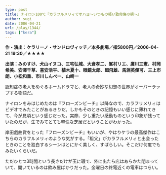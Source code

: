 ```yaml
---
type: post
title: ナイロン100℃『カラフルメリィでオハヨ～いつもの軽い致命傷の朝～』
author: sugi
date: 2006-04-21
url: /play/1344/
tags: ["kera"]
---
```

**作・演出：ケラリーノ・サンドロヴィッチ／本多劇場／指5800円／2006-04-21 19:30／★★★★**

**出演：みのすけ、犬山イヌコ、三宅弘城、大倉孝二、峯村リエ、廣川三憲、村岡希美、安澤千草、喜安浩平、植木夏十、眼鏡太郎、廻飛雄、馬淵英俚可、三上市朗、小松和重、市川しんぺー、山崎一**

認知症の老人をめぐるホームドラマと、老人の奇妙な幻想の世界がオーバーラップする物語だ。

ナイロンをみはじめたのは『フローズンビーチ』以降なので、カラフリメリィはビデオでみたことがあるきりだ。しかもそのときの記憶もいい感じに薄れてきて、今が見頃という感じだった。実際、少し重たい感動ものという印象が残っていたのだが、生でみてとても軽快な芝居だということがわかった。

岸田戯曲賞をとった『フローズンビーチ』もいいが、やはりケラの最高傑作はこちらのカラフルメリィのような気がする。「祖父」がカラフルメリィと出会ったときのことを独白するシーンはとにかく美しく、すばらしい。そこだけ何度でもみたいくらいだ。

ただひとつ3時間という長さだけが玉に瑕で、外に出たら店はあらかた閉まっていて、開いているのは飲み屋ばかりだった。金曜日の終電近くの電車はつらい。

